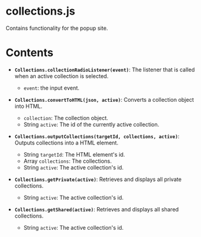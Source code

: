 # collections.js

Contains functionality for the popup site.

# Contents

* **`Collections.collectionRadioListener(event)`**: The listener that is called when an active collection is selected.
	* `event`: the input event.
* **`Collections.convertToHTML(json, active)`**: Converts a collection object into HTML.
	* `collection`: The collection object.
	* String `active`: The id of the currently active collection.

* **`Collections.outputCollections(targetId, collections, active)`**: Outputs collections into a HTML element.
	* String `targetId`: The HTML element's id.
	* Array `collections`: The collections.
	* String `active`: The active collection's id.
* **`Collections.getPrivate(active)`**: Retrieves and displays all private collections.
	* String `active`: The active collection's id.
* **`Collections.getShared(active)`**: Retrieves and displays all shared collections.
	* String `active`: The active collection's id.